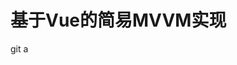 <!--
 * @Date: 2020-04-06 22:06:41
 * @LastEditors: bhwa233
 * @LastEditTime: 2020-04-06 22:07:55
 -->

# 基于Vue的简易MVVM实现

git a